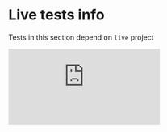 # Live tests info 

Tests in this section depend on `live` project

![Analytics](https://kentico-ga-beacon.azurewebsites.net/api/UA-69014260-4/Kentico/kentico-cloud-js/master/packages/delivery/test-browser/live-tests/readme.md?pixel)
